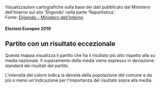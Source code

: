 Visualizzazioni cartografiche sulla base dei dati pubblicato dal Ministero dell'Interno sul sito 'Eligendo' nella parte 'Reportistica'.<br>
 Fonte: <a href="https://elezioni.interno.gov.it/report" target="_blank">Eligendo - Ministero dell'Interno</a>

#### Elezioni Europee 2019

Partito con un risultato eccezionale 
---

Questa mappa visualizza il partito che ha il risultato più alto rispetto alla su media nazionale. Il superamento della media viene espresso in deviazione standard dei risultati del partito.

L'intensità del colore indica la densità della popolazione del comune e da più o meno un'indicazione per l'importanza del risultato sopra alla media.
